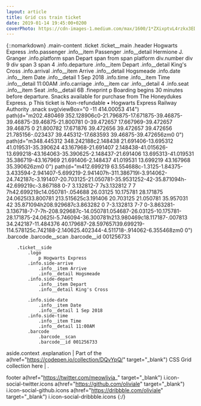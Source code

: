 ```yaml
---
layout: article
title: Grid css train ticket
date: 2019-01-14 19:45:00+0200
coverPhoto: https://cdn-images-1.medium.com/max/1600/1*ZXixptvL4rzkx3EDuj38xw.jpeg
---
```



{::nomarkdown}
.main-content
	.ticket
		.ticket__main
			.header Hogwarts Express
			.info.passenger
				.info__item Passenger
				.info__detail Hermione J. Granger
			.info.platform 
				span Depart 
				span from 
				span platform
				div.number
					div 9
					div 
						span 3
						span 4
			.info.departure
				.info__item Depart
				.info__detail King's Cross
			.info.arrival
				.info__item Arrive
				.info__detail Hogsmeade
			.info.date
				.info__item Date
				.info__detail 1 Sep 2018
			.info.time
				.info__item Time
				.info__detail 11:00AM
			.info.carriage
				.info__item car
				.info__detail 4
			.info.seat
				.info__item Seat
				.info__detail 6B
			.fineprint 
				p Boarding begins 30 minutes before departure. Snacks available for purchase from The Honeydukes Express.
				p This ticket is Non-refundable • Hogwarts Express Railway Authority
			.snack
				svg(viewBox="0 -11 414.00053 414")
					path(d="m202.480469 352.128906c0-21.796875-17.671875-39.46875-39.46875-39.46875-21.800781 0-39.472657 17.667969-39.472657 39.46875 0 21.800782 17.671876 39.472656 39.472657 39.472656 21.785156-.023437 39.445312-17.683593 39.46875-39.472656zm0 0")
					path(d="m348.445312 348.242188c2.148438 21.691406-13.695312 41.019531-35.390624 43.167968-21.691407 2.148438-41.015626-13.699218-43.164063-35.390625-2.148437-21.691406 13.695313-41.019531 35.386719-43.167969 21.691406-2.148437 41.019531 13.699219 43.167968 35.390626zm0 0")
					path(d="m412.699219 63.554688c-1.3125-1.84375-3.433594-2.941407-5.699219-2.941407h-311.386719l-3.914062-24.742187c-3.191407-20.703125-21.050781-35.9531252-42-35.871094h-42.699219c-3.867188 0-7 3.132812-7 7s3.132812 7 7 7h42.699219c14.050781-.054688 26.03125 10.175781 28.171875 24.0625l33.800781 213.515625c3.191406 20.703125 21.050781 35.957031 42 35.871094h208.929687c3.863282 0 7-3.132813 7-7 0-3.863281-3.136718-7-7-7h-208.929687c-14.050781.054687-26.03125-10.175781-28.171875-24.0625l-5.746094-36.300781h213.980469c18.117187-.007813 34.242187-11.484376 40.179687-28.597657l39.699219-114.578125c.742188-2.140625.402344-4.511718-.914062-6.355468zm0 0")
			.barcode
				.barcode__scan
				.barcode__id 001256733
				
				
		.ticket__side
			.logo 
				p Hogwarts Express
			.info.side-arrive
				.info__item Arrive
				.info__detail Hogsmeade
			.info.side-depart
				.info__item Depart
				.info__detail King's Cross
			
			.info.side-date
				.info__item Date
				.info__detail 1 Sep 2018
			.info.side-time
				.info__item Time
				.info__detail 11:00AM
			.barcode
				.barcode__scan
				.barcode__id 001256733

aside.context
	.explanation
		| Part of the 
		a(href="https://codepen.io/collection/DQvYpQ/" target="_blank") CSS Grid collection here
		| .

footer
	a(href="https://twitter.com/meowlivia_" target="_blank")
		i.icon-social-twitter.icons
	a(href="https://github.com/oliviale" target="_blank")
		i.icon-social-github.icons
	a(href="https://dribbble.com/oliviale" target="_blank")
		i.icon-social-dribbble.icons
{:/}